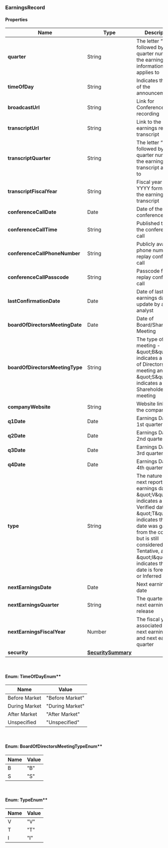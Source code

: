 
[//]: # (CLASS:EarningsRecord)

[//]: # (KIND:object)

### EarningsRecord

#### Properties

[//]: # (START_DEFINITION)

Name | Type | Description
------------ | ------------- | -------------
**quarter** | String | The letter “Q” followed by the quarter number the earnings information applies to &nbsp;
**timeOfDay** | String | Indicates the time of the announcement &nbsp;
**broadcastUrl** | String | Link for Conference Call recording &nbsp;
**transcriptUrl** | String | Link to the earnings release transcript &nbsp;
**transcriptQuarter** | String | The letter “Q” followed by the quarter number the earnings transcript applies to &nbsp;
**transcriptFiscalYear** | String | Fiscal year in YYYY format for the earnings transcript &nbsp;
**conferenceCallDate** | Date | Date of the conference call &nbsp;
**conferenceCallTime** | String | Published time of the conference call &nbsp;
**conferenceCallPhoneNumber** | String | Publicly available phone number for replay conference call &nbsp;
**conferenceCallPasscode** | String | Passcode for replay conference call &nbsp;
**lastConfirmationDate** | Date | Date of last earnings date update by a WSH analyst &nbsp;
**boardOfDirectorsMeetingDate** | Date | Date of Board/Shareholder Meeting &nbsp;
**boardOfDirectorsMeetingType** | String | The type of meeting - \&quot;B\&quot; indicates a Board of Directors meeting and \&quot;S\&quot; indicates a Shareholder meeting &nbsp;
**companyWebsite** | String | Website link for the company &nbsp;
**q1Date** | Date | Earnings Date for 1st quarter &nbsp;
**q2Date** | Date | Earnings Date for 2nd quarter &nbsp;
**q3Date** | Date | Earnings Date for 3rd quarter &nbsp;
**q4Date** | Date | Earnings Date for 4th quarter &nbsp;
**type** | String | The nature of the next reported earnings date - \&quot;V\&quot; indicates a Verified date, \&quot;T\&quot; indicates that the date was gathered from the company, but is still considered Tentative, and \&quot;I\&quot; indicates that the date is forecased or Inferred &nbsp;
**nextEarningsDate** | Date | Next earnings date &nbsp;
**nextEarningsQuarter** | String | The quarter of the next earnings release &nbsp;
**nextEarningsFiscalYear** | Number | The fiscal year associated with next earnings date and next earnings quarter &nbsp;
**security** | [**SecuritySummary**](SecuritySummary.md) |  &nbsp;

[//]: # (END_DEFINITION)


[//]: # (CONTAINED_CLASS:SecuritySummary)



<br/>

#### Enum: TimeOfDayEnum**

Name | Value
---- | -----
Before Market | &quot;Before Market&quot;
During Market | &quot;During Market&quot;
After Market | &quot;After Market&quot;
Unspecified | &quot;Unspecified&quot;

<br/>

#### Enum: BoardOfDirectorsMeetingTypeEnum**

Name | Value
---- | -----
B | &quot;B&quot;
S | &quot;S&quot;

<br/>

#### Enum: TypeEnum**

Name | Value
---- | -----
V | &quot;V&quot;
T | &quot;T&quot;
I | &quot;I&quot;



